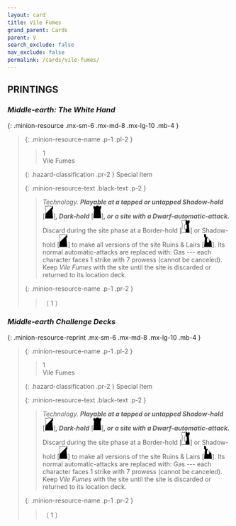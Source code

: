 ```yaml
---
layout: card
title: Vile Fumes
grand_parent: Cards
parent: V
search_exclude: false
nav_exclude: false
permalink: /cards/vile-fumes/
---
```


## PRINTINGS


### _Middle-earth: The White Hand_

{: .minion-resource .mx-sm-6 .mx-md-8 .mx-lg-10 .mb-4 }
> {: .minion-resource-name .p-1 .pl-2 }
> > <div class="hazard-mp">1</div>
> > <div class="card-name">Vile Fumes</div>
>
> {: .hazard-classification .pr-2 }
> Special Item
>
> {: .minion-resource-text .black-text .p-2 }
> > _Technology._ ***Playable at a tapped or untapped Shadow-hold*** <nobr>[<img src="/assets/images/shadow-hold.svg">]</nobr>***, Dark-hold*** <nobr>[<img src="/assets/images/dark-hold.svg">]</nobr>***, or a site with a Dwarf-automatic-attack.*** Discard during the site phase at a Border-hold <nobr>[<img src="/assets/images/border-hold.svg">]</nobr> or Shadow-hold <nobr>[<img src="/assets/images/shadow-hold.svg">]</nobr> to make all versions of the site Ruins & Lairs <nobr>[<img src="/assets/images/ruinlair.svg">]</nobr>. Its normal automatic-attacks are replaced with: Gas --- each character faces 1 strike with 7 prowess (cannot be canceled). Keep _Vile Fumes_ with the site until the site is discarded or returned to its location deck.  
> 
> {: .minion-resource-name .p-1 .pr-2 }
> > <div class="card-shield"></div>
> > <div class="card-corruption-white">〔 1 〕</div>

### _Middle-earth Challenge Decks_

{: .minion-resource-reprint .mx-sm-6 .mx-md-8 .mx-lg-10 .mb-4 }
> {: .minion-resource-name .p-1 .pl-2 }
> > <div class="hazard-mp">1</div>
> > <div class="card-name">Vile Fumes</div>
>
> {: .hazard-classification .pr-2 }
> Special Item
>
> {: .minion-resource-text .black-text .p-2 }
> > _Technology._ ***Playable at a tapped or untapped Shadow-hold*** <nobr>[<img src="/assets/images/shadow-hold.svg">]</nobr>***, Dark-hold*** <nobr>[<img src="/assets/images/dark-hold.svg">]</nobr>***, or a site with a Dwarf-automatic-attack.*** Discard during the site phase at a Border-hold <nobr>[<img src="/assets/images/border-hold.svg">]</nobr> or Shadow-hold <nobr>[<img src="/assets/images/shadow-hold.svg">]</nobr> to make all versions of the site Ruins & Lairs <nobr>[<img src="/assets/images/ruinlair.svg">]</nobr>. Its normal automatic-attacks are replaced with: Gas --- each character faces 1 strike with 7 prowess (cannot be canceled). Keep _Vile Fumes_ with the site until the site is discarded or returned to its location deck.  
> 
> {: .minion-resource-name .p-1 .pr-2 }
> > <div class="card-shield"></div>
> > <div class="card-corruption-white">〔 1 〕</div>

